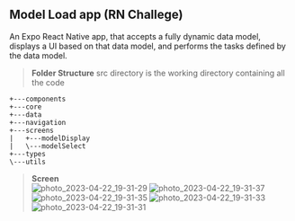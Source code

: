 ## Model Load app (RN Challege)

An Expo React Native app, that accepts a fully dynamic data model, displays a UI based on that data model, and performs the tasks defined by the data model.

> **Folder Structure**
src directory is the working directory containing all the code

    +---components
    +---core
    +---data
    +---navigation
    +---screens
    |   +---modelDisplay
    |   \---modelSelect
    +---types
    \---utils
    
> **Screen**    
![photo_2023-04-22_19-31-29](https://user-images.githubusercontent.com/56589773/233797183-67301670-1439-47e3-aa24-a81e52de46a7.jpg)
![photo_2023-04-22_19-31-37](https://user-images.githubusercontent.com/56589773/233797192-904072df-d7d6-4b23-922d-a232d63cf6cd.jpg)
![photo_2023-04-22_19-31-35](https://user-images.githubusercontent.com/56589773/233797193-eecf9d14-50d8-4a65-a4f5-4f2f6d42d8cc.jpg)
![photo_2023-04-22_19-31-33](https://user-images.githubusercontent.com/56589773/233797195-f2e1ae30-940e-466e-8013-3964ec88c4d3.jpg)
![photo_2023-04-22_19-31-31](https://user-images.githubusercontent.com/56589773/233797196-1dd803e9-0663-4878-b4a2-cdf69104dbdb.jpg)
